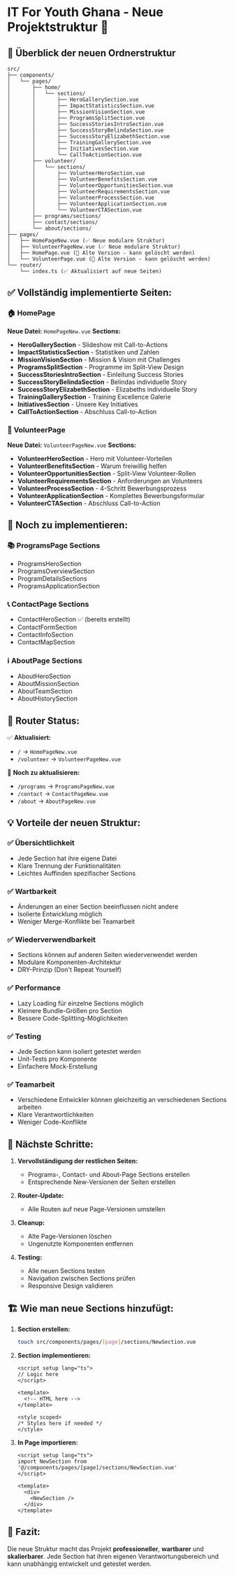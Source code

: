 # IT For Youth Ghana - Neue Projektstruktur 🚀

## 📁 Überblick der neuen Ordnerstruktur

```
src/
├── components/
│   └── pages/
│       ├── home/
│       │   └── sections/
│       │       ├── HeroGallerySection.vue
│       │       ├── ImpactStatisticsSection.vue
│       │       ├── MissionVisionSection.vue
│       │       ├── ProgramsSplitSection.vue
│       │       ├── SuccessStoriesIntroSection.vue
│       │       ├── SuccessStoryBelindaSection.vue
│       │       ├── SuccessStoryElizabethSection.vue
│       │       ├── TrainingGallerySection.vue
│       │       ├── InitiativesSection.vue
│       │       └── CallToActionSection.vue
│       ├── volunteer/
│       │   └── sections/
│       │       ├── VolunteerHeroSection.vue
│       │       ├── VolunteerBenefitsSection.vue
│       │       ├── VolunteerOpportunitiesSection.vue
│       │       ├── VolunteerRequirementsSection.vue
│       │       ├── VolunteerProcessSection.vue
│       │       ├── VolunteerApplicationSection.vue
│       │       └── VolunteerCTASection.vue
│       ├── programs/sections/
│       ├── contact/sections/
│       └── about/sections/
├── pages/
│   ├── HomePageNew.vue (✅ Neue modulare Struktur)
│   ├── VolunteerPageNew.vue (✅ Neue modulare Struktur)
│   ├── HomePage.vue (🔄 Alte Version - kann gelöscht werden)
│   └── VolunteerPage.vue (🔄 Alte Version - kann gelöscht werden)
└── router/
    └── index.ts (✅ Aktualisiert auf neue Seiten)
```

## ✅ **Vollständig implementierte Seiten:**

### 🏠 **HomePage** 
**Neue Datei:** `HomePageNew.vue`
**Sections:**
- **HeroGallerySection** - Slideshow mit Call-to-Actions
- **ImpactStatisticsSection** - Statistiken und Zahlen
- **MissionVisionSection** - Mission & Vision mit Challenges
- **ProgramsSplitSection** - Programme im Split-View Design
- **SuccessStoriesIntroSection** - Einleitung Success Stories
- **SuccessStoryBelindaSection** - Belindas individuelle Story
- **SuccessStoryElizabethSection** - Elizabeths individuelle Story
- **TrainingGallerySection** - Training Excellence Galerie
- **InitiativesSection** - Unsere Key Initiatives
- **CallToActionSection** - Abschluss Call-to-Action

### 👥 **VolunteerPage**
**Neue Datei:** `VolunteerPageNew.vue`
**Sections:**
- **VolunteerHeroSection** - Hero mit Volunteer-Vorteilen
- **VolunteerBenefitsSection** - Warum freiwillig helfen
- **VolunteerOpportunitiesSection** - Split-View Volunteer-Rollen
- **VolunteerRequirementsSection** - Anforderungen an Volunteers
- **VolunteerProcessSection** - 4-Schritt Bewerbungsprozess
- **VolunteerApplicationSection** - Komplettes Bewerbungsformular
- **VolunteerCTASection** - Abschluss Call-to-Action

## 🚧 **Noch zu implementieren:**

### 📚 **ProgramsPage Sections**
- ProgramsHeroSection
- ProgramsOverviewSection  
- ProgramDetailsSections
- ProgramsApplicationSection

### 📞 **ContactPage Sections**
- ContactHeroSection ✅ (bereits erstellt)
- ContactFormSection
- ContactInfoSection
- ContactMapSection

### ℹ️ **AboutPage Sections**
- AboutHeroSection
- AboutMissionSection
- AboutTeamSection
- AboutHistorySection

## 🔄 **Router Status:**
✅ **Aktualisiert:**
- `/` → `HomePageNew.vue`
- `/volunteer` → `VolunteerPageNew.vue`

🚧 **Noch zu aktualisieren:**
- `/programs` → `ProgramsPageNew.vue`
- `/contact` → `ContactPageNew.vue`
- `/about` → `AboutPageNew.vue`

## 💡 **Vorteile der neuen Struktur:**

### ✅ **Übersichtlichkeit**
- Jede Section hat ihre eigene Datei
- Klare Trennung der Funktionalitäten
- Leichtes Auffinden spezifischer Sections

### ✅ **Wartbarkeit**
- Änderungen an einer Section beeinflussen nicht andere
- Isolierte Entwicklung möglich
- Weniger Merge-Konflikte bei Teamarbeit

### ✅ **Wiederverwendbarkeit**
- Sections können auf anderen Seiten wiederverwendet werden
- Modulare Komponenten-Architektur
- DRY-Prinzip (Don't Repeat Yourself)

### ✅ **Performance**
- Lazy Loading für einzelne Sections möglich
- Kleinere Bundle-Größen pro Section
- Bessere Code-Splitting-Möglichkeiten

### ✅ **Testing**
- Jede Section kann isoliert getestet werden
- Unit-Tests pro Komponente
- Einfachere Mock-Erstellung

### ✅ **Teamarbeit**
- Verschiedene Entwickler können gleichzeitig an verschiedenen Sections arbeiten
- Klare Verantwortlichkeiten
- Weniger Code-Konflikte

## 🎯 **Nächste Schritte:**

1. **Vervollständigung der restlichen Seiten:**
   - Programs-, Contact- und About-Page Sections erstellen
   - Entsprechende New-Versionen der Seiten erstellen

2. **Router-Update:**
   - Alle Routen auf neue Page-Versionen umstellen

3. **Cleanup:**
   - Alte Page-Versionen löschen
   - Ungenutzte Komponenten entfernen

4. **Testing:**
   - Alle neuen Sections testen
   - Navigation zwischen Sections prüfen
   - Responsive Design validieren

## 🏗️ **Wie man neue Sections hinzufügt:**

1. **Section erstellen:**
   ```bash
   touch src/components/pages/[page]/sections/NewSection.vue
   ```

2. **Section implementieren:**
   ```vue
   <script setup lang="ts">
   // Logic here
   </script>

   <template>
     <!-- HTML here -->
   </template>

   <style scoped>
   /* Styles here if needed */
   </style>
   ```

3. **In Page importieren:**
   ```vue
   <script setup lang="ts">
   import NewSection from '@/components/pages/[page]/sections/NewSection.vue'
   </script>

   <template>
     <div>
       <NewSection />
     </div>
   </template>
   ```

## 🎉 **Fazit:**

Die neue Struktur macht das Projekt **professioneller**, **wartbarer** und **skalierbarer**. Jede Section hat ihren eigenen Verantwortungsbereich und kann unabhängig entwickelt und getestet werden.
